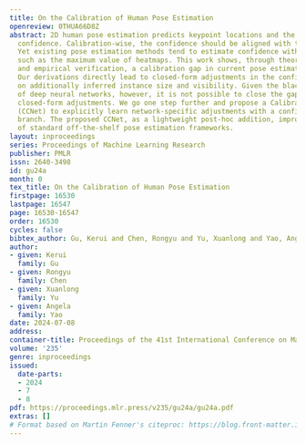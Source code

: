 ```yaml
---
title: On the Calibration of Human Pose Estimation
openreview: 0THUA66D8Z
abstract: 2D human pose estimation predicts keypoint locations and the corresponding
  confidence. Calibration-wise, the confidence should be aligned with the pose accuracy.
  Yet existing pose estimation methods tend to estimate confidence with heuristics
  such as the maximum value of heatmaps. This work shows, through theoretical analysis
  and empirical verification, a calibration gap in current pose estimation frameworks.
  Our derivations directly lead to closed-form adjustments in the confidence based
  on additionally inferred instance size and visibility. Given the black-box nature
  of deep neural networks, however, it is not possible to close the gap with only
  closed-form adjustments. We go one step further and propose a Calibrated ConfidenceNet
  (CCNet) to explicitly learn network-specific adjustments with a confidence prediction
  branch. The proposed CCNet, as a lightweight post-hoc addition, improves the calibration
  of standard off-the-shelf pose estimation frameworks.
layout: inproceedings
series: Proceedings of Machine Learning Research
publisher: PMLR
issn: 2640-3498
id: gu24a
month: 0
tex_title: On the Calibration of Human Pose Estimation
firstpage: 16530
lastpage: 16547
page: 16530-16547
order: 16530
cycles: false
bibtex_author: Gu, Kerui and Chen, Rongyu and Yu, Xuanlong and Yao, Angela
author:
- given: Kerui
  family: Gu
- given: Rongyu
  family: Chen
- given: Xuanlong
  family: Yu
- given: Angela
  family: Yao
date: 2024-07-08
address:
container-title: Proceedings of the 41st International Conference on Machine Learning
volume: '235'
genre: inproceedings
issued:
  date-parts:
  - 2024
  - 7
  - 8
pdf: https://proceedings.mlr.press/v235/gu24a/gu24a.pdf
extras: []
# Format based on Martin Fenner's citeproc: https://blog.front-matter.io/posts/citeproc-yaml-for-bibliographies/
---
```

